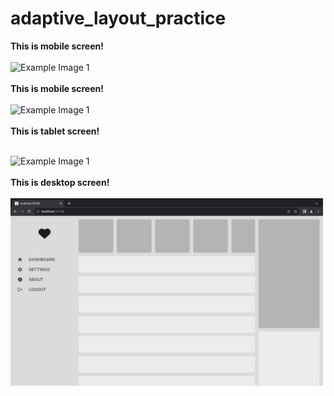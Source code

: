 # adaptive_layout_practice
<strong>This is mobile screen!</strong>
<br></br>
<img src="images/mobile_screen.png" alt="Example Image 1" width="500" height="300">
<br></br>
<strong>This is mobile screen!</strong>
<br></br>
<img src="images/mobile_screen_2.png" alt="Example Image 1" width="500" height="300">
<br></br>
<strong>This is tablet screen!</strong>
<br></br>

<img src="images/tablet_screen.png" alt="Example Image 1" width="500" height="300">
<br></br>
<strong>This is desktop screen!</strong>
<br></br>

<img src="images/desktop_screen.png" alt="Example Image 1" width="500" height="300">
